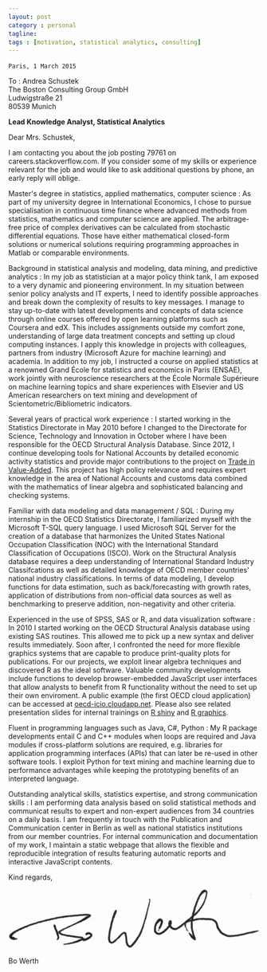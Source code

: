 ```yaml
---
layout: post
category : personal
tagline:
tags : [motivation, statistical analytics, consulting]
---
```

<!-- {% include JB/setup %} -->
<!-- http://careers.stackoverflow.com/jobs/79761/lead-knowledge-analyst-f-m-statistical-the-boston-consulting-group?a=qKsyOsdQ8jm&searchTerm=r -->

`Paris, 1 March 2015`

To
:   Andrea Schustek  
    The Boston Consulting Group GmbH  
    Ludwigstraße 21  
    80539 Munich  

**Lead Knowledge Analyst, Statistical Analytics**

Dear Mrs. Schustek, 

I am contacting you about the job posting 79761 on careers.stackoverflow.com. If you consider some of my skills or experience relevant for the job and would like to ask additional questions by phone, an early reply will oblige.

Master's degree in statistics, applied mathematics, computer science
:   As part of my university degree in International Economics, I chose to pursue specialisation in continuous time finance where advanced methods from statistics, mathematics and computer science are applied. The arbitrage-free price of complex derivatives can be calculated from stochastic differential equations. Those have either mathematical closed-form solutions or numerical solutions requiring programming approaches in Matlab or comparable environments.

Background in statistical analysis and modeling, data mining, and predictive analytics
:   In my job as statistician at a major policy think tank, I am exposed to a very dynamic and pioneering environment. In my situation between senior policy analysts and IT experts, I need to identify possible approaches and break down the complexity of results to key messages. I manage to stay up-to-date with latest developments and concepts of data science through online courses offered by open learning platforms such as Coursera and edX. This includes assignments outside my comfort zone, understanding of large data treatment concepts and setting up cloud computing instances. I apply this knowledge in projects with colleagues, partners from industry (Microsoft Azure for machine learning) and academia. In addition to my job, I instructed a course on applied statistics at a renowned Grand École for statistics and economics in Paris (ENSAE), work jointly with neuroscience researchers at the École Normale Supérieure on machine learning topics and share experiences with Elsevier and US American researchers on text mining and development of Scientometric/Bibliometric indicators.

Several years of practical work experience
:   I started working in the Statistics Directorate in May 2010 before I changed to the Directorate for Science, Technology and Innovation in October where I have been responsible for the OECD Structural Analysis Database. Since 2012, I continue developing tools for National Accounts by detailed economic activity statistics and provide major contributions to the project on [Trade in Value-Added](http://www.oecd.org/trade/valueadded). This project has high policy relevance and requires expert knowledge in the area of National Accounts and customs data combined with the mathematics of linear algebra and sophisticated balancing and checking systems.

Familiar with data modeling and data management / SQL
:   During my internship in the OECD Statistics Directorate, I familiarized myself with the Microsoft T-SQL query language. I used Microsoft SQL Server for the creation of a database that harmonizes the United States National Occupation Classification (NOC) with the International Standard Classification of Occupations (ISCO). Work on the Structural Analysis database requires a deep understanding of International Standard Industry Classifcations as well as detailed knowledge of OECD member countries' national industry classifications. In terms of data modeling, I develop functions for data estimation, such as back/forecasting with growth rates, application of distributions from non-official data sources as well as benchmarking to preserve addition, non-negativity and other criteria. 

Experienced in the use of SPSS, SAS or R, and data visualization software
:   In 2010 I started working on the OECD Structural Analysis database using existing SAS routines. This allowed me to pick up a new syntax and deliver results immediately. Soon after, I confronted the need for more flexible graphics systems that are capable to produce print-quality plots for publications. For our projects, we exploit linear algebra techniques and discovered R as the ideal software. Valuable community developments include functions to develop browser-embedded JavaScript user interfaces that allow analysts to benefit from R functionality without the need to set up their own enviroment. A public example (the first OECD cloud application) can be accessed at [oecd-icio.cloudapp.net](http://oecd-icio.cloudapp.net:3838). Please also see related presentation slides for internal trainings on [R shiny](http://bowerth.github.io/as_seminar_shiny) and [R graphics](http://bowerth.github.io/as_seminar_report).

Fluent in programming languages such as Java, C#, Python
:   My R package developments entail C and C++ modules when loops are required and Java modules if cross-platform solutions are required, e.g. libraries for application programming interfaces (APIs) that can later be re-used in other software tools. I exploit Python for text mining and machine learning due to performance advantages while keeping the prototyping benefits of an interpreted language.

Outstanding analytical skills, statistics expertise, and strong communication skills
:   I am performing data analysis based on solid statistical methods and communicat results to expert and non-expert audiences from 34 countries on a daily basis. I am frequently in touch with the Publication and Communication center in Berlin as well as national statistics institutions from our member countries. For internal communication and documentation of my work, I maintain a static webpage that allows the flexible and reproducible integration of results featuring automatic reports and interactive JavaScript contents.

Kind regards,

![](assets/images/signature.png)

Bo Werth